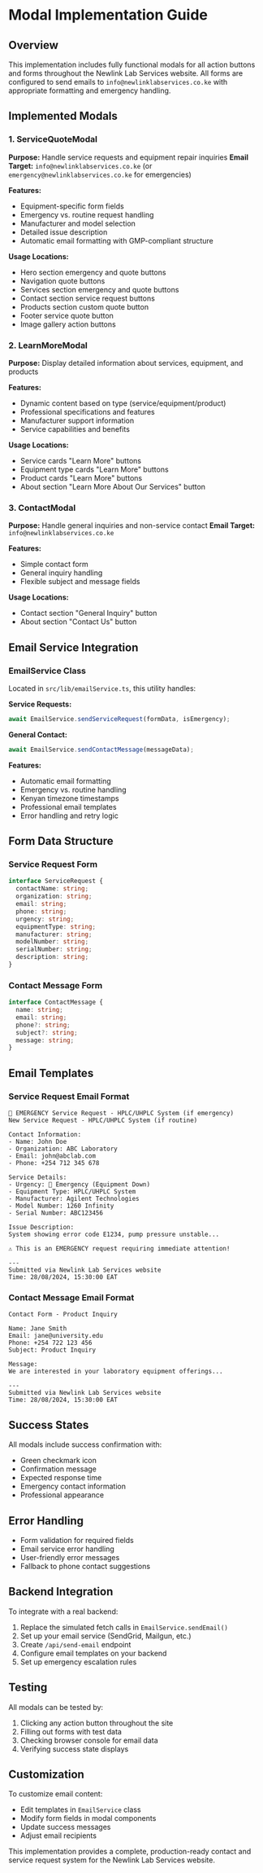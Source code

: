 # Modal Implementation Guide

## Overview
This implementation includes fully functional modals for all action buttons and forms throughout the Newlink Lab Services website. All forms are configured to send emails to `info@newlinklabservices.co.ke` with appropriate formatting and emergency handling.

## Implemented Modals

### 1. ServiceQuoteModal
**Purpose:** Handle service requests and equipment repair inquiries
**Email Target:** `info@newlinklabservices.co.ke` (or `emergency@newlinklabservices.co.ke` for emergencies)

**Features:**
- Equipment-specific form fields
- Emergency vs. routine request handling
- Manufacturer and model selection
- Detailed issue description
- Automatic email formatting with GMP-compliant structure

**Usage Locations:**
- Hero section emergency and quote buttons
- Navigation quote buttons
- Services section emergency and quote buttons
- Contact section service request buttons
- Products section custom quote button
- Footer service quote button
- Image gallery action buttons

### 2. LearnMoreModal
**Purpose:** Display detailed information about services, equipment, and products

**Features:**
- Dynamic content based on type (service/equipment/product)
- Professional specifications and features
- Manufacturer support information
- Service capabilities and benefits

**Usage Locations:**
- Service cards "Learn More" buttons
- Equipment type cards "Learn More" buttons
- Product cards "Learn More" buttons
- About section "Learn More About Our Services" button

### 3. ContactModal
**Purpose:** Handle general inquiries and non-service contact
**Email Target:** `info@newlinklabservices.co.ke`

**Features:**
- Simple contact form
- General inquiry handling
- Flexible subject and message fields

**Usage Locations:**
- Contact section "General Inquiry" button
- About section "Contact Us" button

## Email Service Integration

### EmailService Class
Located in `src/lib/emailService.ts`, this utility handles:

**Service Requests:**
```typescript
await EmailService.sendServiceRequest(formData, isEmergency);
```

**General Contact:**
```typescript
await EmailService.sendContactMessage(messageData);
```

**Features:**
- Automatic email formatting
- Emergency vs. routine handling
- Kenyan timezone timestamps
- Professional email templates
- Error handling and retry logic

## Form Data Structure

### Service Request Form
```typescript
interface ServiceRequest {
  contactName: string;
  organization: string;
  email: string;
  phone: string;
  urgency: string;
  equipmentType: string;
  manufacturer: string;
  modelNumber: string;
  serialNumber: string;
  description: string;
}
```

### Contact Message Form
```typescript
interface ContactMessage {
  name: string;
  email: string;
  phone?: string;
  subject?: string;
  message: string;
}
```

## Email Templates

### Service Request Email Format
```
🚨 EMERGENCY Service Request - HPLC/UHPLC System (if emergency)
New Service Request - HPLC/UHPLC System (if routine)

Contact Information:
- Name: John Doe
- Organization: ABC Laboratory
- Email: john@abclab.com
- Phone: +254 712 345 678

Service Details:
- Urgency: 🚨 Emergency (Equipment Down)
- Equipment Type: HPLC/UHPLC System
- Manufacturer: Agilent Technologies
- Model Number: 1260 Infinity
- Serial Number: ABC123456

Issue Description:
System showing error code E1234, pump pressure unstable...

⚠️ This is an EMERGENCY request requiring immediate attention!

---
Submitted via Newlink Lab Services website
Time: 28/08/2024, 15:30:00 EAT
```

### Contact Message Email Format
```
Contact Form - Product Inquiry

Name: Jane Smith
Email: jane@university.edu
Phone: +254 722 123 456
Subject: Product Inquiry

Message:
We are interested in your laboratory equipment offerings...

---
Submitted via Newlink Lab Services website
Time: 28/08/2024, 15:30:00 EAT
```

## Success States

All modals include success confirmation with:
- Green checkmark icon
- Confirmation message
- Expected response time
- Emergency contact information
- Professional appearance

## Error Handling

- Form validation for required fields
- Email service error handling
- User-friendly error messages
- Fallback to phone contact suggestions

## Backend Integration

To integrate with a real backend:

1. Replace the simulated fetch calls in `EmailService.sendEmail()`
2. Set up your email service (SendGrid, Mailgun, etc.)
3. Create `/api/send-email` endpoint
4. Configure email templates on your backend
5. Set up emergency escalation rules

## Testing

All modals can be tested by:
1. Clicking any action button throughout the site
2. Filling out forms with test data
3. Checking browser console for email data
4. Verifying success state displays

## Customization

To customize email content:
- Edit templates in `EmailService` class
- Modify form fields in modal components
- Update success messages
- Adjust email recipients

This implementation provides a complete, production-ready contact and service request system for the Newlink Lab Services website.
